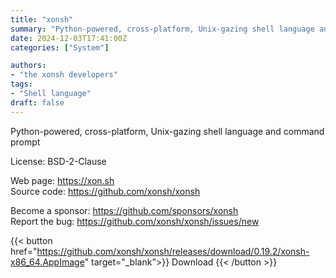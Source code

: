 ```yaml
---
title: "xonsh"
summary: "Python-powered, cross-platform, Unix-gazing shell language and command prompt."
date: 2024-12-03T17:41:00Z
categories: ["System"]

authors:
- "the xonsh developers"
tags: 
- "Shell language"
draft: false
---
```


Python-powered, cross-platform, Unix-gazing shell language and command prompt

License: BSD-2-Clause

Web page: <https://xon.sh>  
Source code: <https://github.com/xonsh/xonsh>

Become a sponsor: <https://github.com/sponsors/xonsh>  
Report the bug: <https://github.com/xonsh/xonsh/issues/new>  

{{< button href="https://github.com/xonsh/xonsh/releases/download/0.19.2/xonsh-x86_64.AppImage" target="_blank">}}
Download
{{< /button >}}